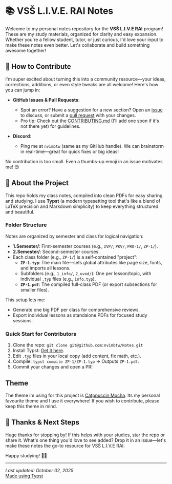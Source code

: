 # 📚 VSŠ L.I.V.E. RAI Notes

Welcome to my personal notes repository for the **VSŠ L.I.V.E RAI** program! These are my study materials, organized for clarity and easy expansion. Whether you're a fellow student, tutor, or just curious, I'd love your input to make these notes even better. Let's collaborate and build something awesome together! 

## 🚀 How to Contribute
I'm super excited about turning this into a community resource—your ideas, corrections, additions, or even style tweaks are all welcome! Here's how you can jump in:

- **GitHub Issues & Pull Requests**: 
  - Spot an error? Have a suggestion for a new section? Open an [issue](https://github.com/nvimbtw/Notes/issues) to discuss, or submit a [pull request](https://github.com/nvimbtw/Notes/pulls) with your changes.
  - Pro tip: Check out the [CONTRIBUTING.md](CONTRIBUTING.md) (I'll add one soon if it's not there yet) for guidelines.

- **Discord**:
  - Ping me at `nvimbtw` (same as my GitHub handle). We can brainstorm in real-time—great for quick fixes or big ideas!

No contribution is too small. Even a thumbs-up emoji in an issue motivates me! 😊

## 📖 About the Project
This repo holds my class notes, compiled into clean PDFs for easy sharing and studying. I use **Typst** (a modern typesetting tool that's like a blend of LaTeX precision and Markdown simplicity) to keep everything structured and beautiful.

### Folder Structure
Notes are organized by semester and class for logical navigation:
- **1.Semester/**: First-semester courses (e.g., `IVP/`, `PKV/`, `PRO-1/`, `ZP-1/`).
- **2.Semester/**: Second-semester courses.
- Each class folder (e.g., `ZP-1/`) is a self-contained "project":
  - **`ZP-1.typ`**: The main file—sets global attributes like page size, fonts, and imports all lessons.
  - Subfolders (e.g., `1_info/`, `2_uvod/`): One per lesson/topic, with individual `.typ` files (e.g., `info.typ`).
  - **`ZP-1.pdf`**: The compiled full-class PDF (or export subsections for smaller files).

This setup lets me:
- Generate one big PDF per class for comprehensive reviews.
- Export individual lessons as standalone PDFs for focused study sessions.

### Quick Start for Contributors
1. Clone the repo: `git clone git@github.com:nvimbtw/Notes.git`
2. Install Typst: [Get it here](https://typst.app/).
3. Edit `.typ` files in your local copy (add content, fix math, etc.).
4. Compile: `typst compile ZP-1/ZP-1.typ` → Outputs `ZP-1.pdf`.
5. Commit your changes and open a PR!

## Theme
The theme im using for this project is [Catppuccin Mocha](https://catppuccin.com/palette/). Its my personal favourite theme and I use it everywhere! If you wish to contribute, please keep this theme in mind. 

## 🙌 Thanks & Next Steps
Huge thanks for stopping by! If this helps with your studies, star the repo or share it. What's one thing you'd love to see added? Drop it in an issue—let's make these notes the go-to resource for VSŠ L.I.V.E RAI. 

Happy studying! 📝✨

---

*Last updated: October 02, 2025*  
[Made using Typst](https://typst.app/)
